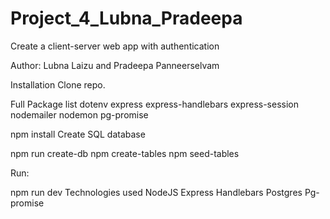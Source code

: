 # Project_4_Lubna_Pradeepa
Create a client-server web app with authentication

Author: Lubna Laizu and Pradeepa Panneerselvam 


Installation
Clone repo.


Full Package list
dotenv express express-handlebars express-session  nodemailer nodemon pg-promise 

npm install 
Create SQL database

npm run create-db
npm create-tables
npm seed-tables



Run:

npm run dev
Technologies used
NodeJS
Express
Handlebars
Postgres
Pg-promise

